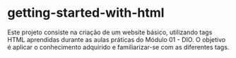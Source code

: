 # getting-started-with-html
Este projeto consiste na criação de um website básico, utilizando tags HTML aprendidas durante as aulas práticas do Módulo 01 - DIO. O objetivo é aplicar o conhecimento adquirido e familiarizar-se com as diferentes tags.
